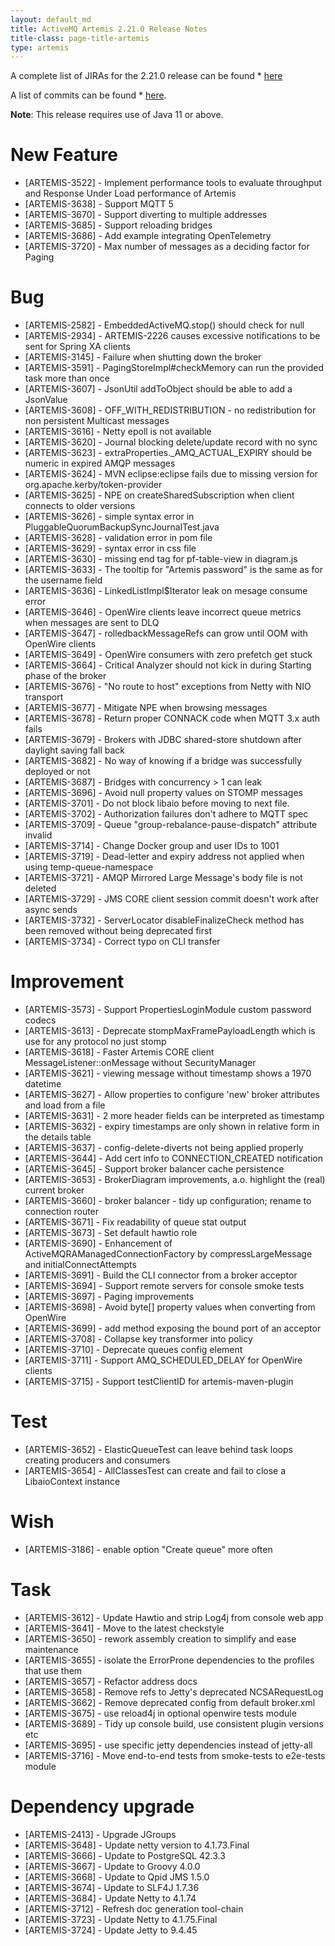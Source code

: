 ```yaml
---
layout: default_md
title: ActiveMQ Artemis 2.21.0 Release Notes
title-class: page-title-artemis
type: artemis
---
```


A complete list of JIRAs for the 2.21.0 release can be found  * [here](https://issues.apache.org/jira/secure/ReleaseNote.jspa?version=12351083&styleName=Text&projectId=12315920&Create=Create)

A list of commits can be found  * [here](commit-report-2.21.0).

**Note**: This release requires use of Java 11 or above.


# New Feature
 * [ARTEMIS-3522] - Implement performance tools to evaluate throughput and Response Under Load performance of Artemis
 * [ARTEMIS-3638] - Support MQTT 5
 * [ARTEMIS-3670] - Support diverting to multiple addresses
 * [ARTEMIS-3685] - Support reloading bridges
 * [ARTEMIS-3686] -  Add example integrating OpenTelemetry
 * [ARTEMIS-3720] - Max number of messages as a deciding factor for Paging

# Bug
 * [ARTEMIS-2582] - EmbeddedActiveMQ.stop() should check for null
 * [ARTEMIS-2934] - ARTEMIS-2226 causes excessive notifications to be sent for Spring XA clients
 * [ARTEMIS-3145] - Failure when shutting down the broker
 * [ARTEMIS-3591] - PagingStoreImpl#checkMemory can run the provided task more than once
 * [ARTEMIS-3607] - JsonUtil addToObject should be able to add a JsonValue
 * [ARTEMIS-3608] - OFF_WITH_REDISTRIBUTION - no redistribution for non persistent Multicast messages
 * [ARTEMIS-3616] - Netty epoll is not available
 * [ARTEMIS-3620] - Journal blocking delete/update record with no sync 
 * [ARTEMIS-3623] - extraProperties._AMQ_ACTUAL_EXPIRY should be numeric in expired AMQP messages
 * [ARTEMIS-3624] - MVN eclipse:eclipse fails due to missing version for org.apache.kerby/token-provider
 * [ARTEMIS-3625] - NPE on createSharedSubscription when client connects to older versions
 * [ARTEMIS-3626] - simple syntax error in PluggableQuorumBackupSyncJournalTest.java
 * [ARTEMIS-3628] - validation error in pom file
 * [ARTEMIS-3629] - syntax error in css file
 * [ARTEMIS-3630] - missing end tag for pf-table-view in diagram.js
 * [ARTEMIS-3633] - The tooltip for "Artemis password" is the same as for the username field
 * [ARTEMIS-3636] - LinkedListImpl$Iterator leak on mesage consume error
 * [ARTEMIS-3646] - OpenWire clients leave incorrect queue metrics when messages are sent to DLQ
 * [ARTEMIS-3647] - rolledbackMessageRefs can grow until OOM with OpenWire clients
 * [ARTEMIS-3649] - OpenWire consumers with zero prefetch get stuck
 * [ARTEMIS-3664] - Critical Analyzer should not kick in during Starting phase of the broker
 * [ARTEMIS-3676] - "No route to host" exceptions from Netty with NIO transport
 * [ARTEMIS-3677] - Mitigate NPE when browsing messages
 * [ARTEMIS-3678] - Return proper CONNACK code when MQTT 3.x auth fails
 * [ARTEMIS-3679] - Brokers with JDBC shared-store shutdown after daylight saving fall back
 * [ARTEMIS-3682] - No way of knowing if a bridge was successfully deployed or not
 * [ARTEMIS-3687] - Bridges with concurrency > 1 can leak
 * [ARTEMIS-3696] - Avoid null property values on STOMP messages
 * [ARTEMIS-3701] - Do not block libaio before moving to next file.
 * [ARTEMIS-3702] - Authorization failures don't adhere to MQTT spec
 * [ARTEMIS-3709] - Queue "group-rebalance-pause-dispatch" attribute invalid
 * [ARTEMIS-3714] - Change Docker group and user IDs to 1001
 * [ARTEMIS-3719] - Dead-letter and expiry address not applied when using temp-queue-namespace
 * [ARTEMIS-3721] - AMQP Mirrored Large Message's body file is not deleted
 * [ARTEMIS-3729] - JMS CORE client session commit doesn't work after async sends
 * [ARTEMIS-3732] - ServerLocator disableFinalizeCheck method has been removed without being deprecated first
 * [ARTEMIS-3734] - Correct typo on CLI transfer

# Improvement
 * [ARTEMIS-3573] - Support PropertiesLoginModule custom password codecs
 * [ARTEMIS-3613] - Deprecate stompMaxFramePayloadLength which is use for any protocol no just stomp
 * [ARTEMIS-3618] - Faster Artemis CORE client MessageListener::onMessage without SecurityManager
 * [ARTEMIS-3621] - viewing message without timestamp shows a 1970 datetime
 * [ARTEMIS-3627] - Allow properties to configure 'new' broker attributes and load from a file
 * [ARTEMIS-3631] - 2 more header fields can be interpreted as timestamp
 * [ARTEMIS-3632] - expiry timestamps are only shown in relative form in the details table
 * [ARTEMIS-3637] - config-delete-diverts not being applied properly
 * [ARTEMIS-3644] - Add cert info to CONNECTION_CREATED notification
 * [ARTEMIS-3645] - Support broker balancer cache persistence
 * [ARTEMIS-3653] - BrokerDiagram improvements, a.o. highlight the (real) current broker
 * [ARTEMIS-3660] - broker balancer - tidy up configuration; rename to connection router
 * [ARTEMIS-3671] - Fix readability of queue stat output
 * [ARTEMIS-3673] - Set default hawtio role
 * [ARTEMIS-3690] - Enhancement of ActiveMQRAManagedConnectionFactory by compressLargeMessage and initialConnectAttempts
 * [ARTEMIS-3691] - Build the CLI connector from a broker acceptor
 * [ARTEMIS-3694] - Support remote servers for console smoke tests
 * [ARTEMIS-3697] - Paging improvements
 * [ARTEMIS-3698] - Avoid byte[] property values when converting from OpenWire
 * [ARTEMIS-3699] - add method exposing the bound port of an acceptor
 * [ARTEMIS-3708] - Collapse key transformer into policy
 * [ARTEMIS-3710] - Deprecate queues config element
 * [ARTEMIS-3711] - Support AMQ_SCHEDULED_DELAY for OpenWire clients
 * [ARTEMIS-3715] - Support testClientID for artemis-maven-plugin

# Test
 * [ARTEMIS-3652] - ElasticQueueTest can leave behind task loops creating producers and consumers
 * [ARTEMIS-3654] - AllClassesTest can create and fail to close a LibaioContext instance

# Wish
 * [ARTEMIS-3186] - enable option "Create queue" more often

# Task
 * [ARTEMIS-3612] - Update Hawtio and strip Log4j from console web app
 * [ARTEMIS-3641] - Move to the latest checkstyle
 * [ARTEMIS-3650] - rework assembly creation to simplify and ease maintenance
 * [ARTEMIS-3655] - isolate the ErrorProne dependencies to the profiles that use them
 * [ARTEMIS-3657] - Refactor address docs
 * [ARTEMIS-3658] - Remove refs to Jetty's deprecated NCSARequestLog
 * [ARTEMIS-3662] - Remove deprecated config from default broker.xml
 * [ARTEMIS-3675] - use reload4j in optional openwire tests module
 * [ARTEMIS-3689] - Tidy up console build, use consistent plugin versions etc
 * [ARTEMIS-3695] - use specific jetty dependencies instead of jetty-all
 * [ARTEMIS-3716] - Move end-to-end tests from smoke-tests to e2e-tests module


# Dependency upgrade
 * [ARTEMIS-2413] - Upgrade JGroups
 * [ARTEMIS-3648] - Update netty version to 4.1.73.Final
 * [ARTEMIS-3666] - Update to PostgreSQL 42.3.3
 * [ARTEMIS-3667] - Update to Groovy 4.0.0
 * [ARTEMIS-3668] - Update to Qpid JMS 1.5.0
 * [ARTEMIS-3674] - Update to SLF4J 1.7.36
 * [ARTEMIS-3684] - Update Netty to 4.1.74
 * [ARTEMIS-3712] - Refresh doc generation tool-chain
 * [ARTEMIS-3723] - Update Netty to 4.1.75.Final
 * [ARTEMIS-3724] - Update Jetty to 9.4.45

